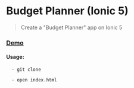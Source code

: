 # Budget Planner (Ionic 5)

> Create a "Budget Planner" app on Ionic 5 

### [Demo](http://budget-planner-ion-ab.surge.sh/)

#### Usage:
```
  - git clone
```
```
  - open index.html
```